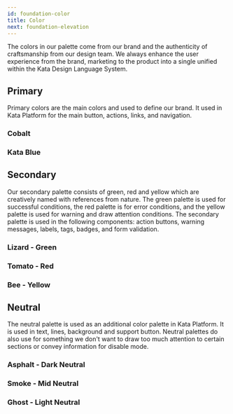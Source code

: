 ```yaml
---
id: foundation-color
title: Color
next: foundation-elevation
---
```


<text-primary>

The colors in our palette come from our brand and the authenticity of craftsmanship from our design team. We always enhance the user experience from the brand, marketing to the product into a single unified within the Kata Design Language System.

</text-primary>

## Primary

Primary colors are the main colors and used to define our brand. It used in Kata Platform for the main button, actions, links, and navigation.

### Cobalt

<foundation-color-swatch-grid>
  <foundation-color-swatch hexcode="#102a59" name="C03 - cobalt03" subtitle="Dark Cobalt"></foundation-color-swatch>
  <foundation-color-swatch hexcode="#2053af" name="C02 - cobalt02" subtitle="Cobalt"></foundation-color-swatch>
  <foundation-color-swatch hexcode="#5587e0" name="C01 - cobalt01" subtitle="Light Cobalt"></foundation-color-swatch>
</foundation-color-swatch-grid>

### Kata Blue

<foundation-color-swatch-grid>
  <foundation-color-swatch hexcode="#003e80" name="K03 - kata03" subtitle="Dark Kata"></foundation-color-swatch>
  <foundation-color-swatch hexcode="#006fe6" name="K02 - kata02" subtitle="Kata"></foundation-color-swatch>
  <foundation-color-swatch hexcode="#4da3ff" name="K01 - kata01" subtitle="Light Kata"></foundation-color-swatch>
</foundation-color-swatch-grid>

## Secondary

Our secondary palette consists of green, red and yellow which are creatively named with references from nature. The green palette is used for successful conditions, the red palette is for error conditions, and the yellow palette is used for warning and draw attention conditions. The secondary palette is used in the following components: action buttons, warning messages, labels, tags, badges, and form validation.

### Lizard - Green

<foundation-color-swatch-grid>
  <foundation-color-swatch hexcode="#658f3d" name="G03 - green03" subtitle="Green Iguana"></foundation-color-swatch>
  <foundation-color-swatch hexcode="#59a444" name="G02 - green02" subtitle="Chameleon"></foundation-color-swatch>
  <foundation-color-swatch hexcode="#00ea61" name="G01 - green01" subtitle="Gecko"></foundation-color-swatch>
</foundation-color-swatch-grid>

### Tomato - Red

<foundation-color-swatch-grid>
  <foundation-color-swatch hexcode="#af1a16" name="R03 - red03" subtitle="Tomato Ketchup"></foundation-color-swatch>
  <foundation-color-swatch hexcode="#dc211c" name="R02 - red02" subtitle="Fresh Tomato"></foundation-color-swatch>
  <foundation-color-swatch hexcode="#fc6627" name="R01 - red01" subtitle="Cherry Tomato"></foundation-color-swatch>
</foundation-color-swatch-grid>

### Bee - Yellow

<foundation-color-swatch-grid>
  <foundation-color-swatch hexcode="#ebc902" name="Y03 - yellow03" subtitle="Carpenter Bee"></foundation-color-swatch>
  <foundation-color-swatch hexcode="#fde034" name="Y02 - yellow02" subtitle="Bumblebee"></foundation-color-swatch>
  <foundation-color-swatch hexcode="#feef99" name="Y01 - yellow01" subtitle="Honey Bee"></foundation-color-swatch>
</foundation-color-swatch-grid>

## Neutral

The neutral palette is used as an additional color palette in Kata Platform. It is used in text, lines, background and support button. Neutral palettes do also use for something we don't want to draw too much attention to certain sections or convey information for disable mode.

### Asphalt - Dark Neutral

<foundation-color-swatch-grid>
  <foundation-color-swatch hexcode="#2b2f33" name="N09 - neutral09" subtitle="Rainy Asphalt"></foundation-color-swatch>
  <foundation-color-swatch hexcode="#484c4f" name="N08 - neutral08" subtitle="Warm Asphalt"></foundation-color-swatch>
  <foundation-color-swatch hexcode="#676b6d" name="N07 - neutral07" subtitle="Porous Asphalt"></foundation-color-swatch>
</foundation-color-swatch-grid>

### Smoke - Mid Neutral

<foundation-color-swatch-grid>
  <foundation-color-swatch hexcode="#949a9d" name="N06 - neutral06" subtitle="Wildfire Smoke"></foundation-color-swatch>
  <foundation-color-swatch hexcode="#c2c7c8" name="N05 - neutral05" subtitle="Gas Smoke"></foundation-color-swatch>
  <foundation-color-swatch hexcode="#e2e6e8" name="N04 - neutral04" subtitle="Vape Smoke"></foundation-color-swatch>
</foundation-color-swatch-grid>

### Ghost - Light Neutral

<foundation-color-swatch-grid>
  <foundation-color-swatch hexcode="#edf1f2" name="N03 - neutral03" subtitle="Spooky Ghost"></foundation-color-swatch>
  <foundation-color-swatch hexcode="#f6f7f8" name="N02 - neutral02" subtitle="Kaonashi"></foundation-color-swatch>
  <foundation-color-swatch hexcode="#ffffff" name="N01 - neutral01" subtitle="Casper"></foundation-color-swatch>
</foundation-color-swatch-grid>
